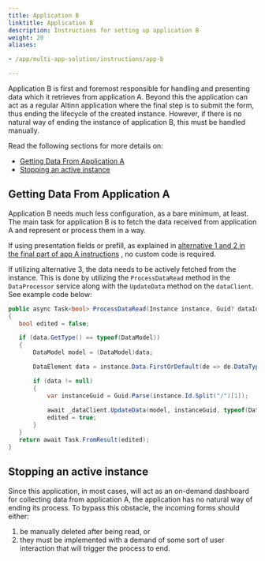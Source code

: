 ```yaml
---
title: Application B
linktitle: Application B
description: Instructions for setting up application B
weight: 20
aliases:

- /app/multi-app-solution/instructions/app-b

---
```


Application B is first and foremost responsible for handling and presenting data which it retrieves from application A.
Beyond this the application can act as a regular Altinn application where the final step is to submit the form, thus
ending the lifecycle of the created instance. However, if there is no natural way of ending the instance of application
B, this must be handled manually. 


Read the following sections for more details on:

- [Getting Data From Application A](#getting-data-from-application-a)
- [Stopping an active instance](#stopping-an-active-instance)

## Getting Data From Application A

Application B needs much less configuration, as a
bare minimum, at least. The main task
for application B is to fetch the data received
from application A and represent or process them in a way.

If using presentation fields or prefill, as explained
in [alternative 1 and 2 in the final part of app A instructions](/en/altinn-studio/v8/guides/development/multi-app-solution/instructions/app-a#control-data-in-app-b)
, no custom code is required.

If utilizing alternative 3, the data needs to be actively fetched from the instance. This is done by utilizing
the `ProcessDataRead` method in the `DataProcessor` service along with the `UpdateData`
method on the `dataClient`. See example code below:

```csharp
public async Task<bool> ProcessDataRead(Instance instance, Guid? dataId, object data)
{
   bool edited = false;

   if (data.GetType() == typeof(DataModel))
   {
       DataModel model = (DataModel)data;

       DataElement data = instance.Data.FirstOrDefault(de => de.DataType == [DATA_TYPE]);

       if (data != null)
       {
           var instanceGuid = Guid.Parse(instance.Id.Split("/")[1]);
          
           await _dataClient.UpdateData(model, instanceGuid, typeof(DataModel), instance.Org, instance.AppId, int.Parse(instance.InstanceOwner.PartyId), Guid.Parse(instance.Data.Where(de => de.DataType == [DATA_TYPE]).First().Id));
           edited = true;
       }
   }
   return await Task.FromResult(edited);
}
```

## Stopping an active instance

Since this application, in most cases, will act as
an on-demand dashboard for collecting data from
application A, the application has no natural way of ending its
process. To bypass this obstacle, the incoming forms should either:

1. be manually deleted after being read, or
2. they must be implemented with a demand of some sort of
   user interaction
   that will trigger the process to end. 